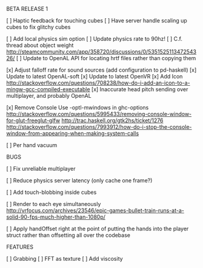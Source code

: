 BETA RELEASE 1

[ ] Haptic feedback for touching cubes
[ ] Have server handle scaling up cubes to fix glitchy cubes

[ ] Add local physics sim option
[ ] Update physics rate to 90hz!
  [ ] C.f. thread about object weight
      http://steamcommunity.com/app/358720/discussions/0/535152511347254326/
[ ] Update to OpenAL API for locating hrtf files rather than copying them

[x] Adjust falloff rate for sound sources (add configuration to pd-haskell)
[x] Update to latest OpenAL-soft
[x] Update to latest OpenVR
[x] Add Icon http://stackoverflow.com/questions/708238/how-do-i-add-an-icon-to-a-mingw-gcc-compiled-executable
[x] Inaccurate head pitch sending over multiplayer, and probably OpenAL

[x] Remove Console
      Use -optl-mwindows in ghc-options
      http://stackoverflow.com/questions/5995433/removing-console-window-for-glut-freeglut-glfw
      http://trac.haskell.org/gtk2hs/ticket/1276
      http://stackoverflow.com/questions/7993912/how-do-i-stop-the-console-window-from-appearing-when-making-system-calls

[ ] Per hand vacuum

BUGS

[ ] Fix unreliable multiplayer

[ ] Reduce physics server latency (only cache one frame?)

[ ] Add touch-blobbing inside cubes





[ ] Render to each eye simultaneously
      http://vrfocus.com/archives/23546/epic-games-bullet-train-runs-at-a-solid-90-fps-much-higher-than-1080p/

[ ] Apply handOffset right at the point of putting the hands into the player struct rather than offsetting all over the codebase

FEATURES

[ ] Grabbing
[ ] FFT as texture
[ ] Add viscosity
